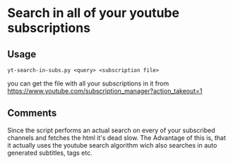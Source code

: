 # Search in all of your youtube subscriptions

## Usage
`yt-search-in-subs.py <query> <subscription file>`

you can get the file with all your subscriptions in it from
https://www.youtube.com/subscription_manager?action_takeout=1

## Comments
Since the script performs an actual search on every of your subscribed channels and fetches the html it's dead slow.
The Advantage of this is, that it actually uses the youtube search algorithm wich also searches in auto generated subtitles, tags etc.
